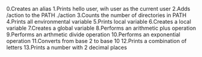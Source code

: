 0.Creates an alias
1.Prints hello user, wih user as the current user
2.Adds /action to the PATH ./action 
3.Counts the number of directories in PATH
4.Prints all environmental variable
5.Prints local variable
6.Creates a local variable
7.Creates a global variable
8.Performs an arithmetic plus operation
9.Performs an arthmetic divide operation
10.Performs an exponential operation
11.Converts from base 2 to base 10
12.Prints a combination of letters
13.Prints a number with 2 decimal places

